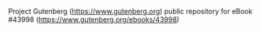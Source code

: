Project Gutenberg (https://www.gutenberg.org) public repository for eBook #43998 (https://www.gutenberg.org/ebooks/43998)
